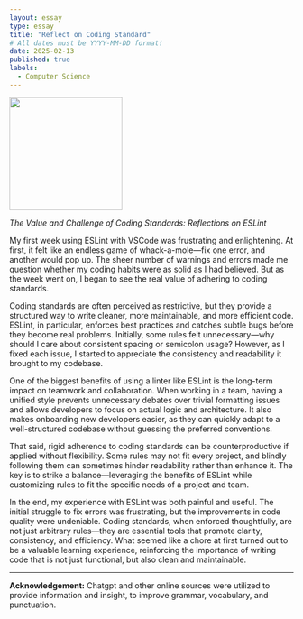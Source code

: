 ```yaml
---
layout: essay
type: essay
title: "Reflect on Coding Standard"
# All dates must be YYYY-MM-DD format!
date: 2025-02-13
published: true
labels:
  - Computer Science
---
```


<img width="200px" class="rounded float-start pe-4" src="..img/Coding-Standards-and-Best-Practices-to-Follow.png">

*The Value and Challenge of Coding Standards: Reflections on ESLint*


My first week using ESLint with VSCode was frustrating and enlightening. At first, it felt like an endless game of whack-a-mole—fix one error, and another would pop up. The sheer number of warnings and errors made me question whether my coding habits were as solid as I had believed. But as the week went on, I began to see the real value of adhering to coding standards.

Coding standards are often perceived as restrictive, but they provide a structured way to write cleaner, more maintainable, and more efficient code. ESLint, in particular, enforces best practices and catches subtle bugs before they become real problems. Initially, some rules felt unnecessary—why should I care about consistent spacing or semicolon usage? However, as I fixed each issue, I started to appreciate the consistency and readability it brought to my codebase.

One of the biggest benefits of using a linter like ESLint is the long-term impact on teamwork and collaboration. When working in a team, having a unified style prevents unnecessary debates over trivial formatting issues and allows developers to focus on actual logic and architecture. It also makes onboarding new developers easier, as they can quickly adapt to a well-structured codebase without guessing the preferred conventions.

That said, rigid adherence to coding standards can be counterproductive if applied without flexibility. Some rules may not fit every project, and blindly following them can sometimes hinder readability rather than enhance it. The key is to strike a balance—leveraging the benefits of ESLint while customizing rules to fit the specific needs of a project and team.

In the end, my experience with ESLint was both painful and useful. The initial struggle to fix errors was frustrating, but the improvements in code quality were undeniable. Coding standards, when enforced thoughtfully, are not just arbitrary rules—they are essential tools that promote clarity, consistency, and efficiency. What seemed like a chore at first turned out to be a valuable learning experience, reinforcing the importance of writing code that is not just functional, but also clean and maintainable.

---

**Acknowledgement:** Chatgpt and other online sources were utilized to provide information and insight, to improve grammar, vocabulary, and punctuation. 
